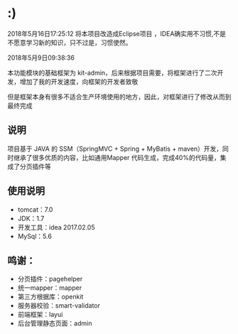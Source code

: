 # :)


2018年5月16日17:25:12
将本项目改造成Eclipse项目 ，IDEA确实用不习惯,不是不愿意学习新的知识，只不过是，习惯使然。


2018年5月9日09:38:36

本功能模块的基础框架为 kit-admin，后来根据项目需要，将框架进行了二次开发，增加了我的开发速度，向框架的开发者致敬

但是框架本身有很多不适合生产环境使用的地方，因此，对框架进行了修改从而到最终完成

## 说明
项目基于 JAVA 的 SSM（SpringMVC + Spring + MyBatis + maven）开发，同时继承了很多优质的内容，比如通用Mapper
代码生成，完成40%的代码量，集成了分页插件等 

## 使用说明
- tomcat：7.0
- JDK：1.7
- 开发工具：idea 2017.02.05
- MySql：5.6


## 鸣谢：
- 分页插件：pagehelper
- 统一mapper：mapper
- 第三方根据库：openkit
- 服务器校验：smart-validator
- 前端框架：layui
- 后台管理静态页面：admin
